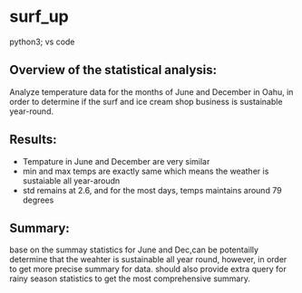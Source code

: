 # surf_up
python3; vs code

## Overview of the statistical analysis:
Analyze temperature data for the months of June and December in Oahu, 
in order to determine if the surf and ice cream shop business is sustainable year-round.

## Results:

- Tempature in June and December are very similar
- min and max temps are exactly same which means the weather is sustaiable all year-aroudn 
- std remains at 2.6, and for the most days, temps maintains around 79 degrees 

## Summary:
base on the summay statistics for June and Dec,can be potentailly determine that the weahter is sustainable all year round, however, in order to get more precise summary for data.
should also provide extra query for rainy season statistics to get the most comprehensive summary. 
